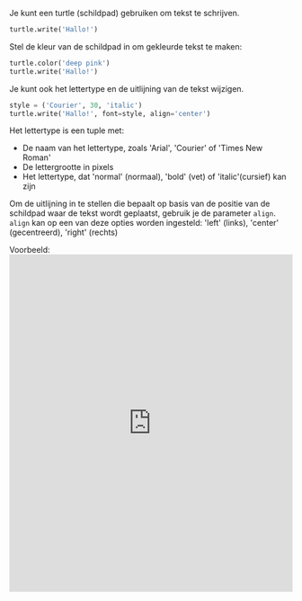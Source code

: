 Je kunt een turtle (schildpad) gebruiken om tekst te schrijven.

```python
turtle.write('Hallo!')
```

Stel de kleur van de schildpad in om gekleurde tekst te maken:

```python
turtle.color('deep pink')
turtle.write('Hallo!')
```

Je kunt ook het lettertype en de uitlijning van de tekst wijzigen.

```python
style = ('Courier', 30, 'italic')
turtle.write('Hallo!', font=style, align='center')
```

Het lettertype is een tuple met:

+ De naam van het lettertype, zoals 'Arial', 'Courier' of 'Times New Roman'
+ De lettergrootte in pixels
+ Het lettertype, dat 'normal' (normaal), 'bold' (vet) of 'italic'(cursief) kan zijn

Om de uitlijning in te stellen die bepaalt op basis van de positie van de schildpad waar de tekst wordt geplaatst, gebruik je de parameter `align`. `align` kan op een van deze opties worden ingesteld: 'left' (links), 'center' (gecentreerd), 'right' (rechts)

Voorbeeld: <iframe src="https://trinket.io/embed/python/52378ec006?start=result" width="100%" height="600" frameborder="0" marginwidth="0" marginheight="0" allowfullscreen mark="crwd-mark"></iframe>